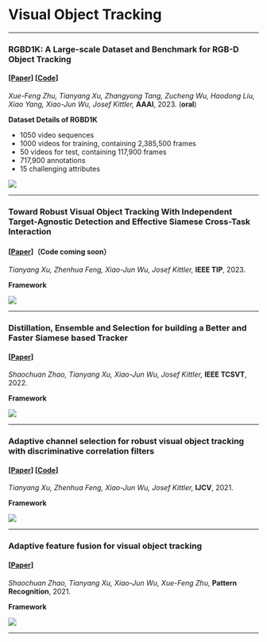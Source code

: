 # Visual Object Tracking
------
### RGBD1K: A Large-scale Dataset and Benchmark for RGB-D Object Tracking   

#### [[Paper](https://arxiv.org/abs/2208.09787)] \[[Code](https://github.com/xuefeng-zhu5/RGBD1K)]

*Xue-Feng Zhu, Tianyang Xu, Zhangyong Tang, Zucheng Wu, Haodong Liu, Xiao Yang, Xiao-Jun Wu, Josef Kittler,* **AAAI**, 2023. (**oral**) 

 **Dataset Details of RGBD1K**

* 1050 video sequences
* 1000 videos for training, containing 2,385,500 frames
* 50 videos for test, containing 117,900 frames
* 717,900 annotations
* 15 challenging attributes

![](C:\Users\52675\Desktop\Vot\RGBD1K.png)

------

### Toward Robust Visual Object Tracking With Independent Target-Agnostic Detection and Effective Siamese Cross-Task Interaction 

#### \[[Paper](https://ieeexplore.ieee.org/document/10053655)]（Code coming soon）

*Tianyang Xu, Zhenhua Feng, Xiao-Jun Wu, Josef Kittler,* **IEEE TIP**, 2023. 

**Framework**

![](C:\Users\52675\Desktop\Vot\SiamTactic.png)

---------

### Distillation, Ensemble and Selection for building a Better and Faster Siamese based Tracker
#### [[Paper](https://ieeexplore.ieee.org/document/9781254)] 

*Shaochuan Zhao, Tianyang Xu, Xiao-Jun Wu, Josef Kittler,* **IEEE TCSVT**, 2022.

**Framework**

![](C:\Users\52675\Desktop\Vot\Distillation.png)

----

###  Adaptive channel selection for robust visual object tracking with discriminative correlation filters
#### [[Paper](https://link.springer.com/content/pdf/10.1007/s11263-021-01435-1.pdf)] \[[Code](https://github.com/XU-TIANYANG/ACSDCF)]
*Tianyang Xu, Zhenhua Feng, Xiao-Jun Wu, Josef Kittler,* **IJCV**, 2021.

**Framework**

![](C:\Users\52675\Desktop\Vot\ACSDCF.png)

----

### Adaptive feature fusion for visual object tracking
#### [[Paper](https://www.sciencedirect.com/science/article/abs/pii/S0031320320304829)] 
*Shaochuan Zhao, Tianyang Xu, Xiao-Jun Wu, Xue-Feng Zhu,* **Pattern Recognition**, 2021. 

**Framework**

![](C:\Users\52675\Desktop\Vot\AFFVOT.png)

----

